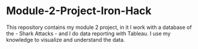 # Module-2-Project-Iron-Hack
This repository contains my module 2 project, in it I work with a database of the - Shark Attacks - and I do data reporting with Tableau. I use my knowledge to visualize and understand the data.

